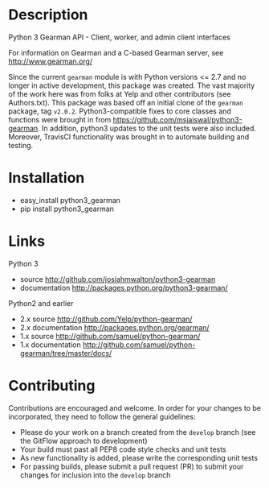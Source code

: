 Description
===========
Python 3 Gearman API - Client, worker, and admin client interfaces

For information on Gearman and a C-based Gearman server, see http://www.gearman.org/

Since the current `gearman` module is with Python versions <=
2.7 and no longer in active development, this package was created. 
The vast majority of the work here was from folks at Yelp and other 
contributors (see Authors.txt). This package was based off an initial clone of 
the `gearman` package, tag `v2.0.2`. Python3-compatible fixes to core classes 
and functions were brought in from https://github.com/msjaiswal/python3-gearman. 
In addition, python3 updates to the unit tests were also included. Moreover, 
TravisCI functionality was brought in to automate
building and testing. 

Installation
============
* easy_install python3_gearman
* pip install python3_gearman

Links
=====

Python 3
* source <http://github.com/josiahmwalton/python3-gearman>
* documentation <http://packages.python.org/python3-gearman/>

Python2 and earlier
* 2.x source <http://github.com/Yelp/python-gearman/>
* 2.x documentation <http://packages.python.org/gearman/>
* 1.x source <http://github.com/samuel/python-gearman/>
* 1.x documentation <http://github.com/samuel/python-gearman/tree/master/docs/>

Contributing
===========

Contributions are encouraged and welcome. In order for your changes to be incorporated, they
need to follow the general guidelines:
* Please do your work on a branch created from the `develop` branch (see the GitFlow approach to development)
* Your build must past all PEP8 code style checks and unit tests
* As new functionality is added, please write the corresponding unit tests
* For passing builds, please submit a pull request (PR) to submit your
  changes for inclusion into the `develop` branch